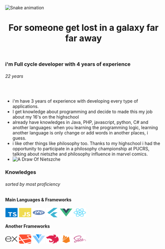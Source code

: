 ![Snake animation](https://raw.githubusercontent.com/FabrWill/FabrWill/c079651a757a2b5a953672f199e6371c39b5f6a9/github-contribution-grid-snake.svg)
<body>
    <header>
        <h1>For someone get lost in a galaxy far far away</h1>
    </header>
    <section>
        <h3>i'm Full cycle developer with 4 years of experience</h3>
        <h6>22 years</h6>
        </br>
        <article class="about-me">
            <ul class="profile-list">
                <li class="profile-list__zebra">
                    i'm have 3 years of experience with developing every type of applications.
                </li>
                <li class="profile-list__zebra">
                    I get knowledge about programming and decide to made this my job about my 16's on the highschool
                </li>
                <li class="profile-list__zebra">
                    already have knowledges in Java, PHP, javascript, python, C# and another languages: when you learning the programming logic, learning another language is only change or add words in another places, i guess.
                </li>
                <!--  -->
                <li class="profile-list__zebra profile-list_with-image">
                    i like other things like philosophy too. Thanks to my highschool i had the opportunity to participate in a philosophy championship at PUCRS, talking about nietszhe and philosophy influence in marvel comics.
                </li>
                <li>
                    <img style="height: 90px" src="https://i.pinimg.com/originals/cf/24/32/cf2432585cff27526fc22b156f252339.jpg" alt="A Draw Of Nietszche"/>
                </li>
            </ul>
        </article>
        <article class="skills">
            <h3>Knowledges</h3>
            <h6>sorted by most proficiency</h6>
            <h4 class="profile-skills-heading">Main Languages & Frameworks</h4>
            <img align="center" alt="Typescript" height="30" width="40" src="https://raw.githubusercontent.com/devicons/devicon/master/icons/typescript/typescript-plain.svg">
            <img align="center" alt="Javascript" height="30" width="40" src="https://raw.githubusercontent.com/devicons/devicon/master/icons/javascript/javascript-plain.svg">
            <img align="center" alt="PHP" height="30" width="40" src="https://raw.githubusercontent.com/devicons/devicon/1119b9f84c0290e0f0b38982099a2bd027a48bf1/icons/php/php-plain.svg">
            <img align="center" alt="Flutter" height="30" width="40" src="https://raw.githubusercontent.com/devicons/devicon/1119b9f84c0290e0f0b38982099a2bd027a48bf1/icons/flutter/flutter-plain.svg">
            <img align="center" alt="Vue" height="30" width="40" src="https://raw.githubusercontent.com/devicons/devicon/1119b9f84c0290e0f0b38982099a2bd027a48bf1/icons/vuejs/vuejs-original.svg">
            <img align="center" alt="REACT" height="30" width="40" src="https://raw.githubusercontent.com/devicons/devicon/master/icons/react/react-original.svg">
            <h4 class="profile-skills-heading">Another Frameworks</h4>
            <img align="center" alt="Express" height="30" width="40" src="https://raw.githubusercontent.com/devicons/devicon/1119b9f84c0290e0f0b38982099a2bd027a48bf1/icons/express/express-original.svg">
            <img align="center" alt="Laravel" height="30" width="40" src="https://raw.githubusercontent.com/devicons/devicon/1119b9f84c0290e0f0b38982099a2bd027a48bf1/icons/laravel/laravel-plain.svg">
            <img align="center" alt="Vuetify" height="30" width="40" src="https://raw.githubusercontent.com/devicons/devicon/1119b9f84c0290e0f0b38982099a2bd027a48bf1/icons/vuetify/vuetify-original.svg">
            <img align="center" alt="Express" height="30" width="40" src="https://raw.githubusercontent.com/devicons/devicon/1119b9f84c0290e0f0b38982099a2bd027a48bf1/icons/nestjs/nestjs-plain.svg">
            <img align="center" alt="Firebase" height="30" width="40" src="https://raw.githubusercontent.com/devicons/devicon/1119b9f84c0290e0f0b38982099a2bd027a48bf1/icons/firebase/firebase-plain.svg">
            <img align="center" alt="Vuetify" height="30" width="40" src="https://raw.githubusercontent.com/devicons/devicon/1119b9f84c0290e0f0b38982099a2bd027a48bf1/icons/sass/sass-original.svg">
        </article>
    </section>
</body>
